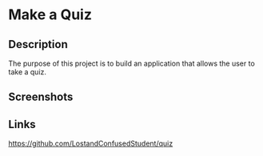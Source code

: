 # Make a Quiz

## Description

The purpose of this project is to build an application that allows the user to take a quiz.

## Screenshots

## Links

https://github.com/LostandConfusedStudent/quiz
